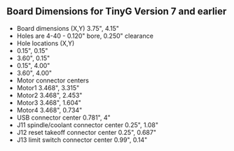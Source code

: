 ## Board Dimensions for TinyG Version 7 and earlier

* Board dimensions (X,Y)  3.75",  4.15"
* Holes are 4-40 - 0.120" bore, 0.250" clearance
* Hole locations (X,Y)
 * 0.15", 0.15"
 * 3.60", 0.15"
 * 0.15", 4.00"
 * 3.60", 4.00"
* Motor connector centers
 * Motor1  3.468", 3.315"
 * Motor2  3.468", 2.453"
 * Motor3  3.468", 1.604"
 * Motor4  3.468", 0.734"
* USB connector center 0.781", 4"
* J11 spindle/coolant connector center 0.25", 1.08"
* J12 reset takeoff connector center 0.25", 0.687"
* J13 limit switch connector center 0.99", 0.14"